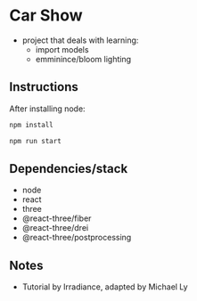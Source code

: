 # Car Show

- project that deals with learning:
  - import models
  - emminince/bloom lighting

## Instructions

After installing node:

```bash
npm install
```

```bash
npm run start
```

## Dependencies/stack

- node
- react
- three
- @react-three/fiber
- @react-three/drei
- @react-three/postprocessing

## Notes

- Tutorial by Irradiance, adapted by Michael Ly
